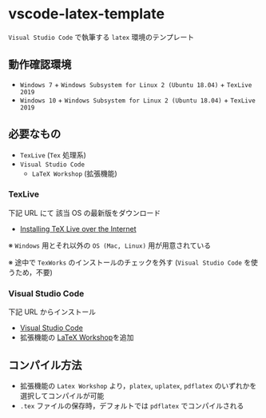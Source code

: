 # vscode-latex-template
`Visual Studio Code` で執筆する `latex` 環境のテンプレート

## 動作確認環境
- `Windows 7` + `Windows Subsystem for Linux 2 (Ubuntu 18.04)` + `TexLive 2019`
- `Windows 10` + `Windows Subsystem for Linux 2 (Ubuntu 18.04)` + `TexLive 2019`

## 必要なもの
- `TexLive` (`Tex` 処理系)
- `Visual Studio Code`
  - `LaTeX Workshop` (拡張機能)

### TexLive
下記 URL にて 該当 OS の最新版をダウンロード
- [Installing TeX Live over the Internet](https://www.tug.org/texlive/acquire-netinstall.html)

※ `Windows` 用とそれ以外の `OS (Mac, Linux)` 用が用意されている

※ 途中で `TexWorks` のインストールのチェックを外す (`Visual Studio Code` を使うため，不要)

### Visual Studio Code
下記 URL からインストール

- [Visual Studio Code](https://azure.microsoft.com/ja-jp/products/visual-studio-code/)
- 拡張機能の [LaTeX Workshop](https://marketplace.visualstudio.com/items?itemName=James-Yu.latex-workshop)を追加

## コンパイル方法
- 拡張機能の `Latex Workshop` より，`platex`, `uplatex`, `pdflatex` のいずれかを選択してコンパイルが可能
- `.tex` ファイルの保存時，デフォルトでは `pdflatex` でコンパイルされる
